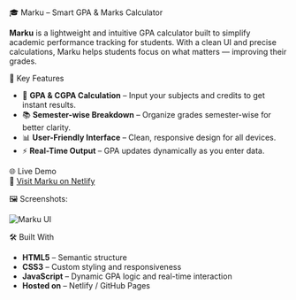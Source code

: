 🎓 Marku – Smart GPA & Marks Calculator

**Marku** is a lightweight and intuitive GPA calculator built to simplify academic performance tracking for students. With a clean UI and precise calculations, Marku helps students focus on what matters — improving their grades.


🚀 Key Features

- 🧮 **GPA & CGPA Calculation** – Input your subjects and credits to get instant results.
- 📚 **Semester-wise Breakdown** – Organize grades semester-wise for better clarity.
- 📊 **User-Friendly Interface** – Clean, responsive design for all devices.
- ⚡ **Real-Time Output** – GPA updates dynamically as you enter data.


 🌐 Live Demo  
🔗 [Visit Marku on Netlify](https://marku.netlify.app/)

🖼️ Screenshots:

![Marku UI](./assets/screenshot.png)


🛠️ Built With

- **HTML5** – Semantic structure  
- **CSS3** – Custom styling and responsiveness  
- **JavaScript** – Dynamic GPA logic and real-time interaction  
- **Hosted on** – Netlify / GitHub Pages



